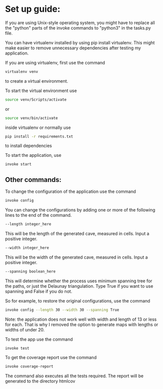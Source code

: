 # Set up guide:

If you are using Unix-style operating system, you might have to replace all the "python" parts of the invoke commands to "python3" in the tasks.py file.


You can have virtualenv installed by using pip install virtualenv. This might make easier to remove unnecessary
dependencies after testing my application.

If you are using virtualenv, first use the command 
```bash
virtualenv venv
```
to create a virtual environment.


To start the virtual environment use 
```bash
source venv/Scripts/activate
```
or
```bash
source venv/bin/activate
```

inside virtualenv or normally use 
```bash
pip install -r requirements.txt
```
to install dependencies


To start the application, use
```bash
invoke start
```


## Other commands:

To change the configuration of the application use the command
```bash
invoke config 
```
You can change the configurations by adding one or more of the following lines to the end of the command.
```bash
--length integer_here
```
This will be the length of the generated cave, measured in cells. Input a positive integer.


```bash
--width integer_here
```
This will be the width of the generated cave, measured in cells. Input a positive integer.


```bash
--spanning boolean_here
```
This will determine whether the process uses minimum spanning tree for the paths, or just the Delaunay triangulation. Type True if you want to use spanning and False if you do not.


So for example, to restore the original configurations, use the command

```bash
invoke config --length 30 --width 30 --spanning True
```


Note: the application does not work well with width and length of 13 or less for each. That is why I removed the option to generate maps with lengths or widths of under 20.


To test the app use the command 
```bash
invoke test
```


To get the coverage report use the command
```bash
invoke coverage-report
```
The command also executes all the tests required. The report will be generated to the directory htmlcov 
